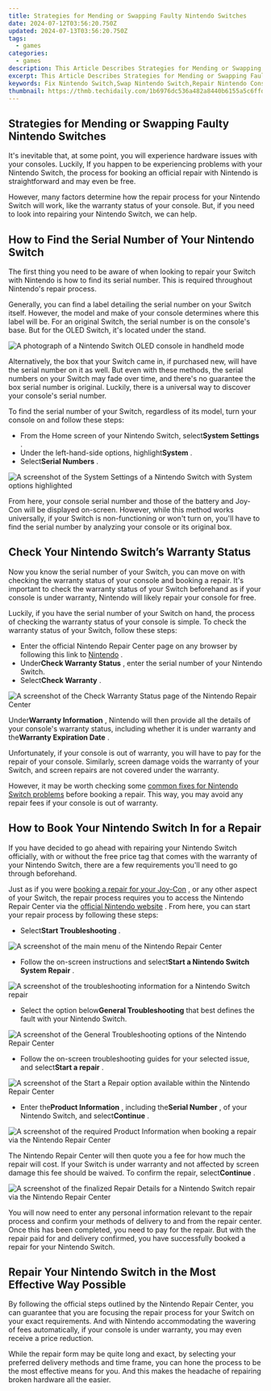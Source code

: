 ```yaml
---
title: Strategies for Mending or Swapping Faulty Nintendo Switches
date: 2024-07-12T03:56:20.750Z
updated: 2024-07-13T03:56:20.750Z
tags:
  - games
categories:
  - games
description: This Article Describes Strategies for Mending or Swapping Faulty Nintendo Switches
excerpt: This Article Describes Strategies for Mending or Swapping Faulty Nintendo Switches
keywords: Fix Nintendo Switch,Swap Nintendo Switch,Repair Nintendo Console,Faulty Switch Strategies,Switch Troubleshooting Tips,Nintendo Switch Fix Guide,Repairing Switch Devices
thumbnail: https://thmb.techidaily.com/1b6976dc536a482a8440b6155a5c6ffdb602672c280e778006363b18d82c63d3.jpg
---
```


## Strategies for Mending or Swapping Faulty Nintendo Switches

 It's inevitable that, at some point, you will experience hardware issues with your consoles. Luckily, If you happen to be experiencing problems with your Nintendo Switch, the process for booking an official repair with Nintendo is straightforward and may even be free.

 However, many factors determine how the repair process for your Nintendo Switch will work, like the warranty status of your console. But, if you need to look into repairing your Nintendo Switch, we can help.

## How to Find the Serial Number of Your Nintendo Switch

 The first thing you need to be aware of when looking to repair your Switch with Nintendo is how to find its serial number. This is required throughout Nintendo's repair process.

 Generally, you can find a label detailing the serial number on your Switch itself. However, the model and make of your console determines where this label will be. For an original Switch, the serial number is on the console's base. But for the OLED Switch, it's located under the stand.

![A photograph of a Nintendo Switch OLED console in handheld mode](https://static1.makeuseofimages.com/wordpress/wp-content/uploads/2023/04/nintendo-switch-oled.jpg)

 Alternatively, the box that your Switch came in, if purchased new, will have the serial number on it as well. But even with these methods, the serial numbers on your Switch may fade over time, and there's no guarantee the box serial number is original. Luckily, there is a universal way to discover your console's serial number.

 To find the serial number of your Switch, regardless of its model, turn your console on and follow these steps:

* From the Home screen of your Nintendo Switch, select**System Settings** .
* Under the left-hand-side options, highlight**System** .
* Select**Serial Numbers** .

![A screenshot of the System Settings of a Nintendo Switch with System options highlighted](https://static1.makeuseofimages.com/wordpress/wp-content/uploads/2023/10/2023101011401400-57b4628d2267231d57e0fc1078c0596d.jpg)

 From here, your console serial number and those of the battery and Joy-Con will be displayed on-screen. However, while this method works universally, if your Switch is non-functioning or won't turn on, you'll have to find the serial number by analyzing your console or its original box.

## Check Your Nintendo Switch’s Warranty Status

 Now you know the serial number of your Switch, you can move on with checking the warranty status of your console and booking a repair. It's important to check the warranty status of your Switch beforehand as if your console is under warranty, Nintendo will likely repair your console for free.

 Luckily, if you have the serial number of your Switch on hand, the process of checking the warranty status of your console is simple. To check the warranty status of your Switch, follow these steps:

* Enter the official Nintendo Repair Center page on any browser by following this link to [Nintendo](https://repair.nintendo.com/cc/ntndcpWarrantyStatus.html?lang=en) .
* Under**Check Warranty Status** , enter the serial number of your Nintendo Switch.
* Select**Check Warranty** .

![A screenshot of the Check Warranty Status page of the Nintendo Repair Center](https://static1.makeuseofimages.com/wordpress/wp-content/uploads/2023/10/screenshot-3058.jpg)

 Under**Warranty Information** , Nintendo will then provide all the details of your console's warranty status, including whether it is under warranty and the**Warranty Expiration Date** .

 Unfortunately, if your console is out of warranty, you will have to pay for the repair of your console. Similarly, screen damage voids the warranty of your Switch, and screen repairs are not covered under the warranty.

 However, it may be worth checking some [common fixes for Nintendo Switch problems](https://www.makeuseof.com/fix-nintendo-switch-problems/) before booking a repair. This way, you may avoid any repair fees if your console is out of warranty.

## How to Book Your Nintendo Switch In for a Repair

 If you have decided to go ahead with repairing your Nintendo Switch officially, with or without the free price tag that comes with the warranty of your Nintendo Switch, there are a few requirements you'll need to go through beforehand.

 Just as if you were [booking a repair for your Joy-Con](https://www.makeuseof.com/how-to-send-joy-cons-off-for-free-repair/) , or any other aspect of your Switch, the repair process requires you to access the Nintendo Repair Center via the [official Nintendo website](https://repair.nintendo.com/cc/cpSignIn.html?) . From here, you can start your repair process by following these steps:

* Select**Start Troubleshooting** .

![A screenshot of the main menu of the Nintendo Repair Center](https://static1.makeuseofimages.com/wordpress/wp-content/uploads/2023/10/screenshot-3061.jpg)

* Follow the on-screen instructions and select**Start a Nintendo Switch System Repair** .

![A screenshot of the troubleshooting information for a Nintendo Switch repair](https://static1.makeuseofimages.com/wordpress/wp-content/uploads/2023/10/screenshot-3064.jpg)

* Select the option below**General Troubleshooting** that best defines the fault with your Nintendo Switch.

![A screenshot of the General Troubleshooting options of the Nintendo Repair Center](https://static1.makeuseofimages.com/wordpress/wp-content/uploads/2023/10/screenshot-3067.jpg)

* Follow the on-screen troubleshooting guides for your selected issue, and select**Start a repair** .

![A screenshot of the Start a Repair option available within the Nintendo Repair Center](https://static1.makeuseofimages.com/wordpress/wp-content/uploads/2023/10/screenshot-3070.jpg)

* Enter the**Product Information** , including the**Serial Number** , of your Nintendo Switch, and select**Continue** .

![A screenshot of the required Product Information when booking a repair via the Nintendo Repair Center](https://static1.makeuseofimages.com/wordpress/wp-content/uploads/2023/10/screenshot-3079.jpg)

 The Nintendo Repair Center will then quote you a fee for how much the repair will cost. If your Switch is under warranty and not affected by screen damage this fee should be waived. To confirm the repair, select**Continue** .

![A screenshot of the finalized Repair Details for a Nintendo Switch repair via the Nintendo Repair Center](https://static1.makeuseofimages.com/wordpress/wp-content/uploads/2023/10/screenshot-3082.jpg)

 You will now need to enter any personal information relevant to the repair process and confirm your methods of delivery to and from the repair center. Once this has been completed, you need to pay for the repair. But with the repair paid for and delivery confirmed, you have successfully booked a repair for your Nintendo Switch.

## Repair Your Nintendo Switch in the Most Effective Way Possible

 By following the official steps outlined by the Nintendo Repair Center, you can guarantee that you are focusing the repair process for your Switch on your exact requirements. And with Nintendo accommodating the wavering of fees automatically, if your console is under warranty, you may even receive a price reduction.

 While the repair form may be quite long and exact, by selecting your preferred delivery methods and time frame, you can hone the process to be the most effective means for you. And this makes the headache of repairing broken hardware all the easier.


<ins class="adsbygoogle"
     style="display:block"
     data-ad-format="autorelaxed"
     data-ad-client="ca-pub-7571918770474297"
     data-ad-slot="1223367746"></ins>



<ins class="adsbygoogle"
     style="display:block"
     data-ad-client="ca-pub-7571918770474297"
     data-ad-slot="8358498916"
     data-ad-format="auto"
     data-full-width-responsive="true"></ins>




